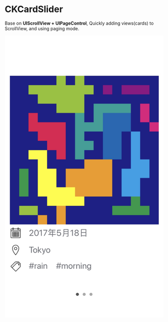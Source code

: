# CKCardSlider

Base on **UIScrollView + UIPageControl**,
Quickly adding views(cards) to ScrollView, and using paging mode.

![ScreenShot](Screenshots/CardSlider.jpg)


